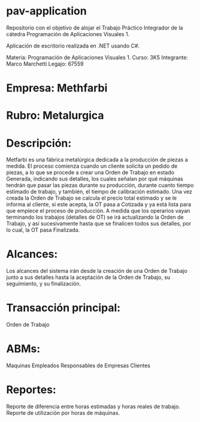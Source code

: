 # pav-application
Repositorio con el objetivo de alojar el Trabajo Práctico Integrador de la cátedra Programación de Aplicaciones Visuales 1. 

Aplicación de escritorio realizada en .NET usando C#.

Materia: Programación de Aplicaciones Visuales 1.
Curso: 3K5
Integrante: Marco Marchetti
Legajo: 67559

# Empresa: Methfarbi
# Rubro: Metalurgica

# Descripción:
Metfarbi es una fábrica metalúrgica dedicada a la producción de piezas a medida. El proceso comienza cuando un cliente solicita un pedido de piezas, a lo que se procede a crear una Orden de Trabajo en estado Generada, indicando sus detalles, los cuales señalan por qué máquinas tendrán que pasar las piezas durante su producción, durante cuanto tiempo estimado de trabajo, y también, el tiempo de calibración estimado. Una vez creada la Orden de Trabajo se calcula el precio total estimado y se le informa al cliente, si este acepta, la OT pasa a Cotizada y ya está lista para que empiece el proceso de producción. A medida que los operarios vayan terminando los trabajos (detalles de OT) se irá actualizando la Orden de Trabajo, y así sucesivamente hasta que se finalicen todos sus detalles, por lo cual, la OT pasa  Finalizada. 

# Alcances: 
Los alcances del sistema irán desde la creación de una Orden de Trabajo junto a sus detalles hasta la aceptación de la Orden de Trabajo, su seguimiento, y su finalización.

# Transacción principal:

Orden de Trabajo 

# ABMs:

Maquinas
Empleados
Responsables de Empresas
Clientes

# Reportes:

Reporte de diferencia entre horas estimadas y horas reales de trabajo.
Reporte de utilización por horas de máquinas.

